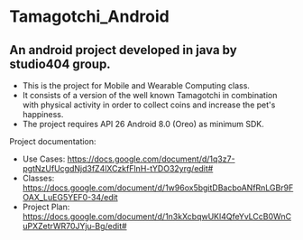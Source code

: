 # Tamagotchi_Android
An android project developed in java by studio404 group.
---
- This is the project for Mobile and Wearable Computing class.
- It consists of a version of the well known Tamagotchi in combination with physical activity in order to collect coins and increase the pet's happiness.
- The project requires API 26 Android 8.0 (Oreo) as minimum SDK.

Project documentation:
- Use Cases: https://docs.google.com/document/d/1q3z7-pgtNzUfUcgdNjd3fZ4lXCzkfFlnH-tYDO32yrg/edit#
- Classes: https://docs.google.com/document/d/1w96ox5bgitDBacboANfRnLGBr9FOAX_LuEG5YEF0-34/edit
- Project Plan: https://docs.google.com/document/d/1n3kXcbqwUKl4QfeYvLCcB0WnCuPXZetrWR70JYju-Bg/edit#
